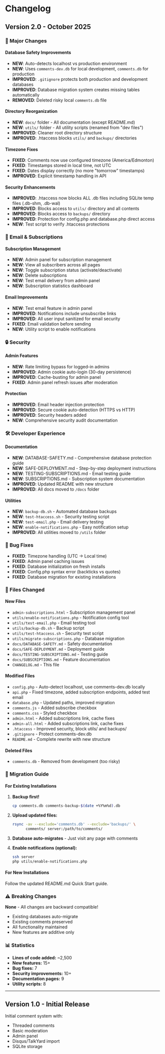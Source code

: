 # Changelog

## Version 2.0 - October 2025

### 🎉 Major Changes

#### Database Safety Improvements
- **NEW**: Auto-detects localhost vs production environment
- **NEW**: Uses `comments-dev.db` for local development, `comments.db` for production
- **IMPROVED**: `.gitignore` protects both production and development databases
- **IMPROVED**: Database migration system creates missing tables automatically
- **REMOVED**: Deleted risky local `comments.db` file

#### Directory Reorganization
- **NEW**: `docs/` folder - All documentation (except README.md)
- **NEW**: `utils/` folder - All utility scripts (renamed from "dev files")
- **IMPROVED**: Cleaner root directory structure
- **IMPROVED**: .htaccess blocks `utils/` and `backups/` directories

#### Timezone Fixes
- **FIXED**: Comments now use configured timezone (America/Edmonton)
- **FIXED**: Timestamps stored in local time, not UTC
- **FIXED**: Dates display correctly (no more "tomorrow" timestamps)
- **IMPROVED**: Explicit timestamp handling in API

#### Security Enhancements
- **IMPROVED**: .htaccess now blocks ALL .db files including SQLite temp files (.db-shm, .db-wal)
- **IMPROVED**: Blocks access to `utils/` directory and all contents
- **IMPROVED**: Blocks access to `backups/` directory
- **IMPROVED**: Protection for config.php and database.php direct access
- **NEW**: Test script to verify .htaccess protections

### 📧 Email & Subscriptions

#### Subscription Management
- **NEW**: Admin panel for subscription management
- **NEW**: View all subscribers across all pages
- **NEW**: Toggle subscription status (activate/deactivate)
- **NEW**: Delete subscriptions
- **NEW**: Test email delivery from admin panel
- **NEW**: Subscription statistics dashboard

#### Email Improvements
- **NEW**: Test email feature in admin panel
- **IMPROVED**: Notifications include unsubscribe links
- **IMPROVED**: All user input sanitized for email security
- **FIXED**: Email validation before sending
- **NEW**: Utility script to enable notifications

### 🔒 Security

#### Admin Features
- **NEW**: Rate limiting bypass for logged-in admins
- **IMPROVED**: Admin cookie auto-login (30-day persistence)
- **IMPROVED**: Cache-busting for admin panel
- **FIXED**: Admin panel refresh issues after moderation

#### Protection
- **IMPROVED**: Email header injection protection
- **IMPROVED**: Secure cookie auto-detection (HTTPS vs HTTP)
- **IMPROVED**: Security headers added
- **NEW**: Comprehensive security audit documentation

### 🛠 Developer Experience

#### Documentation
- **NEW**: DATABASE-SAFETY.md - Comprehensive database protection guide
- **NEW**: SAFE-DEPLOYMENT.md - Step-by-step deployment instructions
- **NEW**: TESTING-SUBSCRIPTIONS.md - Email testing guide
- **NEW**: SUBSCRIPTIONS.md - Subscription system documentation
- **IMPROVED**: Updated README with new structure
- **IMPROVED**: All docs moved to `/docs` folder

#### Utilities
- **NEW**: `backup-db.sh` - Automated database backups
- **NEW**: `test-htaccess.sh` - Security testing script
- **NEW**: `test-email.php` - Email delivery testing
- **NEW**: `enable-notifications.php` - Easy notification setup
- **IMPROVED**: All utilities moved to `/utils` folder

### 🐛 Bug Fixes

- **FIXED**: Timezone handling (UTC → Local time)
- **FIXED**: Admin panel caching issues
- **FIXED**: Database initialization on fresh installs
- **FIXED**: Config.php syntax error (backticks vs quotes)
- **FIXED**: Database migration for existing installations

### 📝 Files Changed

#### New Files
- `admin-subscriptions.html` - Subscription management panel
- `utils/enable-notifications.php` - Notification config tool
- `utils/test-email.php` - Email testing tool
- `utils/backup-db.sh` - Backup script
- `utils/test-htaccess.sh` - Security test script
- `utils/migrate-subscriptions.php` - Database migration
- `docs/DATABASE-SAFETY.md` - Safety documentation
- `docs/SAFE-DEPLOYMENT.md` - Deployment guide
- `docs/TESTING-SUBSCRIPTIONS.md` - Testing guide
- `docs/SUBSCRIPTIONS.md` - Feature documentation
- `CHANGELOG.md` - This file

#### Modified Files
- `config.php` - Auto-detect localhost, use comments-dev.db locally
- `api.php` - Fixed timezone, added subscription endpoints, added test email
- `database.php` - Updated paths, improved migration
- `comments.js` - Added subscribe checkbox
- `comments.css` - Styled checkbox
- `admin.html` - Added subscriptions link, cache fixes
- `admin-all.html` - Added subscriptions link, cache fixes
- `.htaccess` - Improved security, block utils/ and backups/
- `.gitignore` - Protect comments-dev.db
- `README.md` - Complete rewrite with new structure

#### Deleted Files
- `comments.db` - Removed from development (too risky)

### 🔄 Migration Guide

#### For Existing Installations

1. **Backup first!**
   ```bash
   cp comments.db comments-backup-$(date +%Y%m%d).db
   ```

2. **Upload updated files:**
   ```bash
   rsync -av --exclude='comments.db' --exclude='backups/' \
         comments/ server:/path/to/comments/
   ```

3. **Database auto-migrates** - Just visit any page with comments

4. **Enable notifications (optional):**
   ```bash
   ssh server
   php utils/enable-notifications.php
   ```

#### For New Installations

Follow the updated README.md Quick Start guide.

### ⚠️ Breaking Changes

**None** - All changes are backward compatible!

- Existing databases auto-migrate
- Existing comments preserved
- All functionality maintained
- New features are additive only

### 📊 Statistics

- **Lines of code added:** ~2,500
- **New features:** 15+
- **Bug fixes:** 7
- **Security improvements:** 10+
- **Documentation pages:** 9
- **Utility scripts:** 8

---

## Version 1.0 - Initial Release

Initial comment system with:
- Threaded comments
- Basic moderation
- Admin panel
- Disqus/TalkYard import
- SQLite storage
